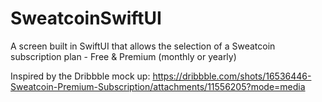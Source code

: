 # SweatcoinSwiftUI
A screen built in SwiftUI that allows the selection of a Sweatcoin subscription plan - Free &amp; Premium (monthly or yearly)


Inspired by the Dribbble mock up: https://dribbble.com/shots/16536446-Sweatcoin-Premium-Subscription/attachments/11556205?mode=media 
